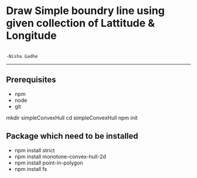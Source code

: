 # Draw Simple boundry line using given collection of Lattitude & Longitude


																										-Nisha Gadhe
<hr/>


			  
## Prerequisites
 - npm
 - node
 - git


 mkdir simpleConvexHull
 cd simpleConvexHull
 npm init


## Package which need to be installed
 
 - npm install strict
 - npm install monotone-convex-hull-2d
 - npm install point-in-polygon
 - npm install fs


 
